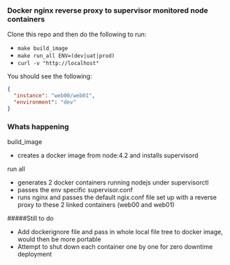 ### Docker nginx reverse proxy to supervisor monitored node containers

Clone this repo and then do the following to run:  

* `make build_image`
* `make run_all ENV=(dev|uat|prod)`
* `curl -v "http://localhost"`

You should see the following:

```json
{
  "instance": "web00/web01",
  "environment": "dev"
}
```

### Whats happening

build_image
* creates a docker image from node:4.2 and installs supervisord

run all 
* generates 2 docker containers running nodejs under supervisorctl
* passes the env specific supervisor.conf 
* runs nginx and passes the default ngix.conf file set up with a reverse proxy to these 2 linked containers (web00 and web01)

#####Still to do
* Add dockerignore file and pass in whole local file tree to docker image, would then be more portable
* Attempt to shut down each container one by one for zero downtime deployment
